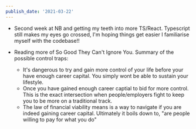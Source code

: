 ```yaml
---
publish_date: '2021-03-22'
---
```


- Second week at NB and getting my teeth into more TS/React. Typescript still makes my eyes go crossed, I'm hoping things get easier I familiarise myself with the codebase!!

- Reading more of So Good They Can't Ignore You. Summary of the possible control traps:
  - It's dangerous to try and gain more control of your life before your have enough career capital. You simply wont be able to sustain your lifestyle.
  - Once you have gained enough career captial to bid for more control. This is the exact intersection when people/employers fight to keep you to be more on a traditional track.
  - The law of financial viability means is a way to navigate if you are indeed gaining career capital. Ultimately it boils down to, "are people willing to pay for what you do"
